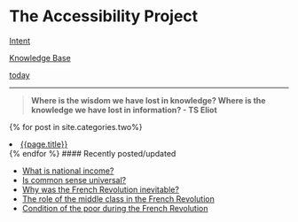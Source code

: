 
# The Accessibility Project


[Intent](./intent.md)

[Knowledge Base](./knowledgebase/knowledgeBase.md)

[today](./knowledgebase/today.html)

<hr>

> **Where is the wisdom we have lost in knowledge? Where is the knowledge we have lost in information? - TS Eliot**

{% for post in site.categories.two%}
  <li><a href="{{post.url}}">{{page.title}}</a></li>
{% endfor %}
#### Recently posted/updated

- [What is national income?](./knowledgebase/kbEconomics/nationalIncome.md)
- [Is common sense universal?](./knowledgebase/kbSociety/commonsense.md)
- [Why was the French Revolution inevitable?](./knowledgebase/kbHistory/causesFrenchRevolution.md)
- [The role of the middle class in the French Revolution](./knowledgebase/kbHistory/roleOfMiddleClassInFrenchRevolution.md)
- [Condition of the poor during the French Revolution](./knowledgebase/kbHistory/conditionOfThePoorDuringFrenchRevolution.md)
